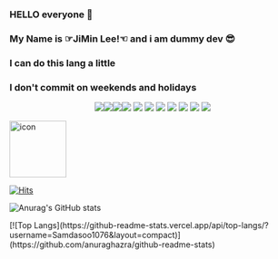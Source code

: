 


### HELLO everyone 👋
### My Name is ☞JiMin Lee!☜ and i am dummy dev 😎
### I can do this lang a little
### I don't commit on weekends and holidays
<p align="center">
<img src="https://img.shields.io/badge/javascript-F7DF1E?style=for-the-badge&logo=javascript&logoColor=JS"><img src="https://img.shields.io/badge/Python-3776AB?style=for-the-badge&logo=Python&logoColor=white"><img src="https://img.shields.io/badge/androidstudio-3DDC84?style=for-the-badge&logo=androidstudio&logoColor=blue"><img src="https://img.shields.io/badge/instagram-E4405F?style=for-the-badge&logo=instagram&logoColor=pink">
<img src="https://img.shields.io/badge/filezilla-BF0000?style=for-the-badge&logo=filezilla&logoColor=red">
<img src="https://img.shields.io/badge/googlecloud-4285F4?style=for-the-badge&logo=googlecloud&logoColor=white">
<img src="https://img.shields.io/badge/linux-FCC624?style=for-the-badge&logo=linux&logoColor=white">
<img src="https://img.shields.io/badge/html5-34F26?style=for-the-badge&logo=html5&logoColor=white">
<img src="https://img.shields.io/badge/css3-1572B6?style=for-the-badge&logo=css3&logoColor=white">
<img src="https://img.shields.io/badge/react-61DAFB?style=for-the-badge&logo=react&logoColor=white">
<img src="https://img.shields.io/badge/obsidian-7C3AED?style=for-the-badge&logo=obsidian&logoColor=white">
</p>

<div style="display: flex; align-items: flex-start;"><img src="https://techstack-generator.vercel.app/java-icon.svg" alt="icon" width="100" height="100" /></div>

[![Hits](https://hits.seeyoufarm.com/api/count/incr/badge.svg?url=https%3A%2F%2Fgithub.com%2FSamdasoo1076&count_bg=%234CDFEF&title_bg=%233F3939&icon=angellist.svg&icon_color=%23FFFFFF&title=click&edge_flat=false)](https://hits.seeyoufarm.com)


![Anurag's GitHub stats](https://github-readme-stats.vercel.app/api?username=Samdasoo1076&show_icons=true&theme=radical)

<p>
[![Top Langs](https://github-readme-stats.vercel.app/api/top-langs/?username=Samdasoo1076&layout=compact)](https://github.com/anuraghazra/github-readme-stats)

</p>

